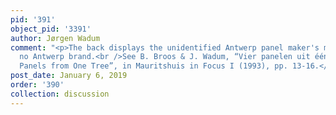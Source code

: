 ```yaml
---
pid: '391'
object_pid: '3391'
author: Jørgen Wadum
comment: "<p>The back displays the unidentified Antwerp panel maker's mark 'RB', but
  no Antwerp brand.<br />See B. Broos & J. Wadum, “Vier panelen uit één boom”/“Four
  Panels from One Tree”, in Mauritshuis in Focus I (1993), pp. 13-16.</p>"
post_date: January 6, 2019
order: '390'
collection: discussion
---
```

